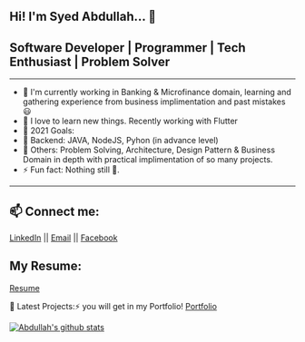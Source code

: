 
Hi! I'm Syed Abdullah... 👋
---


## Software Developer | Programmer | Tech Enthusiast | Problem Solver
---

- 🔭 I'm currently working in Banking & Microfinance domain, learning and gathering experience from business implimentation and past mistakes 😃
- 🌱 I love to learn new things. Recently working with Flutter 
- 🥅 2021 Goals: 
-   🥅  Backend: JAVA, NodeJS, Pyhon (in advance level) 
-   🥅  Others: Problem Solving, Architecture, Design Pattern & Business Domain in depth with practical implimentation of so many projects.
- ⚡ Fun fact: Nothing still 🤣.

---

## 📫 Connect me:
[LinkedIn](https://www.linkedin.com/in/syed-abdullah-rahman/) || [Email](mailto:syedabdullahrahman@gmail.com) || [Facebook](https://www.facebook.com/syedabdullahrahman/)

## My Resume:
[Resume](https://syedabdullahrahman.github.io/download/Syed_Abdullah_RESUME.pdf) 

📕 Latest Projects:⚡ you will get in my Portfolio!
     [Portfolio](http://syedabdullahrahman.github.io/)
	 

<a href="https://github.com/xsahil03x">
 <img align="center" src="https://github-readme-stats.vercel.app/api?username=syedabdullahrahman&show_icons=true&theme=light&count_private=true" alt="Abdullah's github stats"/>
</a>
